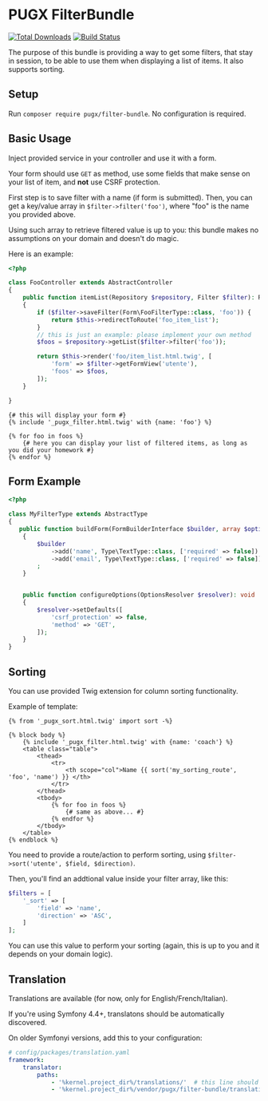 PUGX FilterBundle
=================

[![Total Downloads](https://poser.pugx.org/pugx/filter-bundle/downloads.png)](https://packagist.org/packages/pugx/filter-bundle)
[![Build Status](https://travis-ci.org/PUGX/filter-bundle.png?branch=master)](https://travis-ci.org/PUGX/filter-bundle)

The purpose of this bundle is providing a way to get some filters, that stay in session, to
be able to use them when displaying a list of items. It also supports sorting.

Setup
-----

Run `composer require pugx/filter-bundle`. No configuration is required.

Basic Usage
-----------

Inject provided service in your controller and use it with a form.

Your form should use `GET` as method, use some fields that make sense on your list of item,
and **not** use CSRF protection.

First step is to save filter with a name (if form is submitted). Then, you can get
a key/value array in `$filter->filter('foo')`, where "foo" is the name you provided above.

Using such array to retrieve filtered value is up to you: this bundle makes no assumptions on
your domain and doesn't do magic.

Here is an example:

```php
<?php

class FooController extends AbstractController
{
    public function itemList(Repository $repository, Filter $filter): Response
    {
        if ($filter->saveFilter(Form\FooFilterType::class, 'foo')) {
            return $this->redirectToRoute('foo_item_list');
        }
        // this is just an example: please implement your own method
        $foos = $repository->getList($filter->filter('foo'));

        return $this->render('foo/item_list.html.twig', [
            'form' => $filter->getFormView('utente'),
            'foos' => $foos,
        ]);
    }

}
```


```twig
{# this will display your form #} 
{% include '_pugx_filter.html.twig' with {name: 'foo'} %}

{% for foo in foos %}
    {# here you can display your list of filtered items, as long as you did your homework #}
{% endfor %}

```

Form Example
------------

```php
<?php

class MyFilterType extends AbstractType
{
   public function buildForm(FormBuilderInterface $builder, array $options): void
    {
        $builder
            ->add('name', Type\TextType::class, ['required' => false])
            ->add('email', Type\TextType::class, ['required' => false])
        ;
    }


    public function configureOptions(OptionsResolver $resolver): void
    {
        $resolver->setDefaults([
            'csrf_protection' => false,
            'method' => 'GET',
        ]);
    }
}

```

Sorting
-------

You can use provided Twig extension for column sorting functionality.

Example of template:

```twig
{% from '_pugx_sort.html.twig' import sort -%}

{% block body %}
    {% include '_pugx_filter.html.twig' with {name: 'coach'} %}
    <table class="table">
        <thead>
            <tr>
                <th scope="col">Name {{ sort('my_sorting_route', 'foo', 'name') }} </th>
            </tr>
        </thead>
        <tbody>
            {% for foo in foos %}
                {# same as above... #}
            {% endfor %}
        </tbody>
    </table>
{% endblock %}
```

You need to provide a route/action to perform sorting, using `$filter->sort('utente', $field, $direction)`.

Then, you'll find an addtional value inside your filter array, like this:

```php
$filters = [
    '_sort' => [
        'field' => 'name',
        'direction' => 'ASC',
    ]
];
```

You can use this value to perform your sorting (again, this is up to you and it depends on your domain logic).


Translation
-----------

Translations are available (for now, only for English/French/Italian).

If you're using Symfony 4.4+, translatons should be automatically discovered.

On older Symfonyi versions, add this to your configuration:

```yaml
# config/packages/translation.yaml
framework:
    translator:
        paths:
            - '%kernel.project_dir%/translations/'  # this line should be already present
            - '%kernel.project_dir%/vendor/pugx/filter-bundle/translations/' # add this line

```
